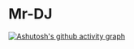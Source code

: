 # Mr-DJ
[![Ashutosh's github activity graph](https://activity-graph.herokuapp.com/graph?username=Mr-DJ&theme=xcode&hide_title=true&bg_color=081C15)](https://github.com/ashutosh00710/github-readme-activity-graph)
